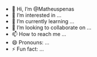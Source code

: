 - 👋 Hi, I’m @Matheuspenas
- 👀 I’m interested in ...
- 🌱 I’m currently learning ...
- 💞️ I’m looking to collaborate on ...
- 📫 How to reach me ...
- 😄 Pronouns: ...
- ⚡ Fun fact: ...

<!---
Matheuspenas/Matheuspenas is a ✨ special ✨ repository because its `README.md` (this file) appears on your GitHub profile.
You can click the Preview link to take a look at your changes.
--->
